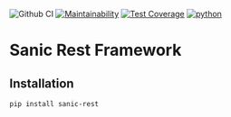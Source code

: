 ![Github CI](https://github.com/flamingo-run/sanic-rest/workflows/Github%20CI/badge.svg)
[![Maintainability](https://api.codeclimate.com/v1/badges/0d6eb6158bc33aa2af1c/maintainability)](https://codeclimate.com/github/flamingo-run/sanic-rest/maintainability)
[![Test Coverage](https://api.codeclimate.com/v1/badges/0d6eb6158bc33aa2af1c/test_coverage)](https://codeclimate.com/github/flamingo-run/sanic-rest/test_coverage)
[![python](https://img.shields.io/badge/python-3.9-blue.svg)]()

# Sanic Rest Framework

## Installation

`pip install sanic-rest`
